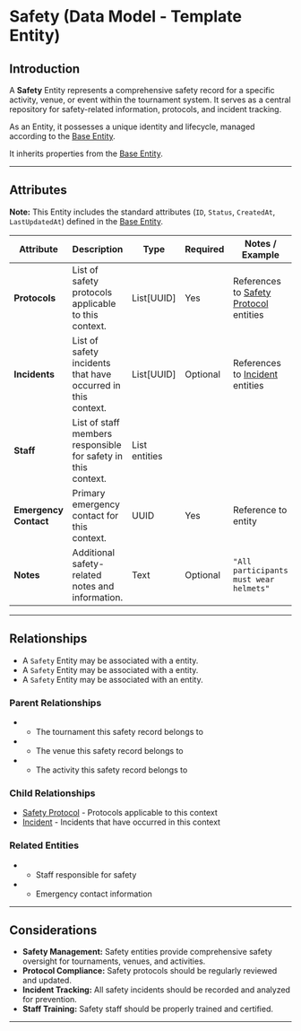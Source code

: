 # **Safety** (Data Model - Template Entity)

## **Introduction**

A **Safety** Entity represents a comprehensive safety record for a specific activity, venue, or event within the
tournament system. It serves as a central repository for safety-related information, protocols, and incident tracking.

As an Entity, it possesses a unique identity and lifecycle, managed according to the [Base Entity](../foundation/base_entity.md).

It inherits properties from the [Base Entity](../foundation/base_entity.md).

---

## **Attributes**

**Note:** This Entity includes the standard attributes (`ID`, `Status`, `CreatedAt`, `LastUpdatedAt`) defined in the [Base Entity](../foundation/base_entity.md).

| Attribute             | Description                                                   | Type          | Required | Notes / Example                                                                                                                     |
| --------------------- | ------------------------------------------------------------- | ------------- | -------- | ----------------------------------------------------------------------------------------------------------------------------------- |
| **Protocols**         | List of safety protocols applicable to this context.          | List[UUID]    | Yes      | References to [Safety Protocol](protocol/protocol.md) entities |
| **Incidents**         | List of safety incidents that have occurred in this context.  | List[UUID]    | Optional | References to [Incident](../safety/incident.md) entities                                                              |
| **Staff**             | List of staff members responsible for safety in this context. | List entities | | |
| **Emergency Contact** | Primary emergency contact for this context.                   | UUID          | Yes      | Reference to entity                                                                                                                 |
| **Notes**             | Additional safety-related notes and information.              | Text          | Optional | `"All participants must wear helmets"`                                                                                              |

---

## **Relationships**

- A `Safety` Entity may be associated with a entity.
- A `Safety` Entity may be associated with a entity.
- A `Safety` Entity may be associated with an entity.

### Parent Relationships

- - The tournament this safety record belongs to
- - The venue this safety record belongs to
- - The activity this safety record belongs to

### Child Relationships

- [Safety Protocol](protocol/protocol.md) - Protocols applicable to this context
- [Incident](../safety/incident.md) - Incidents that have occurred in this context

### Related Entities

- - Staff responsible for safety
- - Emergency contact information

---

## **Considerations**

- **Safety Management:** Safety entities provide comprehensive safety oversight for tournaments, venues, and activities.
- **Protocol Compliance:** Safety protocols should be regularly reviewed and updated.
- **Incident Tracking:** All safety incidents should be recorded and analyzed for prevention.
- **Staff Training:** Safety staff should be properly trained and certified.

---
